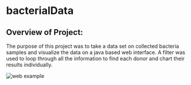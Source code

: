 # bacterialData




##	Overview of Project:
The purpose of this project was to take a data set on collected bacteria samples and visualize the data on a java based web interface. A filter was used to loop through all the information to find each donor and chart their results individually.  



![web example](https://user-images.githubusercontent.com/112728628/211381393-779b49a5-1a0b-4ff8-a7cb-b0b01d3b77f5.PNG)

